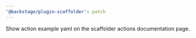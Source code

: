 ```yaml
---
'@backstage/plugin-scaffolder': patch
---
```


Show action example yaml on the scaffolder actions documentation page.
